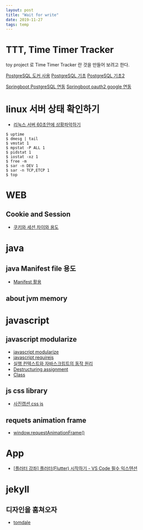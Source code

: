 ```yaml
---
layout: post
title: "Wait for write"
date: 2019-11-27
tags: temp
---
```


# TTT, Time Timer Tracker

toy project 로 Time Timer Tracker 란 것을 만들어 보려고 한다.

[PostgreSQL 도커 사용](https://judo0179.tistory.com/48)
[PostgreSQL 기초](http://www.gurubee.net/postgresql/basic)
[PostgreSQL 기초2](https://wwwi.tistory.com/347)

[Springboot PostgreSQL 연동](https://engkimbs.tistory.com/789)
[Springboot oauth2 google 연동](https://jojoldu.tistory.com/168)

# linux 서버 상태 확인하기

- [리눅스 서버 60초안에 상황파악하기](https://b.luavis.kr/server/linux-performance-analysis)

``` shell
$ uptime
$ dmesg | tail
$ vmstat 1
$ mpstat -P ALL 1
$ pidstat 1
$ iostat -xz 1
$ free -m
$ sar -n DEV 1
$ sar -n TCP,ETCP 1
$ top
```

# WEB
## Cookie and Session
- [쿠키와 세션 차이와 용도](https://jeong-pro.tistory.com/80)

# java
## java Manifest file 용도
- [Manifest 활용](http://seosh81.info/?p=415)  
## about jvm memory

# javascript
## javascript modularize
- [javascript modularize](https://skout90.github.io/2017/09/01/Javascript/7.%20javascript-%EB%AA%A8%EB%93%88%ED%99%94/)  
- [javascript requirejs](https://wckhg89.github.io/archivers/requirejs1)
- [실행 컨텍스트와 자바스크립트의 동작 원리](https://poiemaweb.com/js-execution-context)
- [Destructuring assignment](https://developer.mozilla.org/en-US/docs/Web/JavaScript/Reference/Operators/Destructuring_assignment#Unpacking_fields_from_objects_passed_as_function_parameter)
- [Class](https://developer.mozilla.org/ko/docs/Web/JavaScript/Reference/Classes)
## js css library
- [사진캡션 css js](https://www.cssscript.com/image-caption-hover-animations-with-css3-transitions-and-transforms/)
## requets animation frame
- [window.requestAnimationFrame()](https://developer.mozilla.org/ko/docs/Web/API/Window/requestAnimationFrame)

# App
- [[플러터 강좌] 플러터(Flutter) 시작하기 - VS Code 필수 익스텐션](https://www.steeme.com/179?category=734731)
# jekyll
## 디자인을 훔쳐오자
- [tomdale](https://tomdale.net/2017/01/im-joining-linkedin/)
